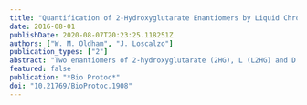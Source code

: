 ```yaml
---
title: "Quantification of 2-Hydroxyglutarate Enantiomers by Liquid Chromatography-Mass Spectrometry"
date: 2016-08-01
publishDate: 2020-08-07T20:23:25.118251Z
authors: ["W. M. Oldham", "J. Loscalzo"]
publication_types: ["2"]
abstract: "Two enantiomers of 2-hydroxyglutarate (2HG), L (L2HG) and D (D2HG), are metabolites of unknown function in mammalian cells that were initially associated with separate and rare inborn errors of metabolism resulting in increased urinary excretion of 2HG linked to neurological deficits in children (Chalmers et al., 1980; Duran et al., 1980; Kranendijk et al., 2012). More recently, investigators have shown that D2HG is produced by mutant isocitrate dehydrogenase enzymes associated with a variety of human malignancies, such as acute myeloid leukemia, glioblastoma multiforme, and cholangiocarcinoma (Cairns and Mak, 2013; Dang et al., 2009; Ward et al., 2010). By contrast, we and others have shown that L2HG accumulates in response to cellular reductive stressors like hypoxia, activation of hypoxia inducible factors, and mitochondrial electron transport chain defects (Oldham et al., 2015; Reinecke et al., 2011; Intlekofer et al., 2015; Mullen et al., 2015). Each enantiomer is produced and metabolized in independent biochemical pathways in reactions catalyzed by separate enzymes and utilizing different cofactors with presumably different consequences for cellular metabolism (Kranendijk et al., 2012). Therefore, as research into the roles of D2HG and L2HG in human metabolism continues, it becomes increasingly important for investigators to consider each enantiomer independently (Struys, 2013). Several methods for quantification of biochemically relevant enantiomers in general have been developed and typically include enzymatic assays using enzymes specific for one enantiomeric species or the other, the use of chiral chromatography medium to facilitate chromatographic separation of enantiomers prior to spectroscopy, or the use of chiral derivatization reagents to convert a mixture of enantiomers to diastereomers with differing physical and chemical properties facilitating their chromatographic separation. In this protocol, we report the adaptation of a previously published derivatization method using diacetyl-l-tartaric anhydride (DATAN) for the quantification of 2HG enantiomers (Figure 1) (Oldham et al., 2015; Struys et al., 2004)."
featured: false
publication: "*Bio Protoc*"
doi: "10.21769/BioProtoc.1908"
---
```


